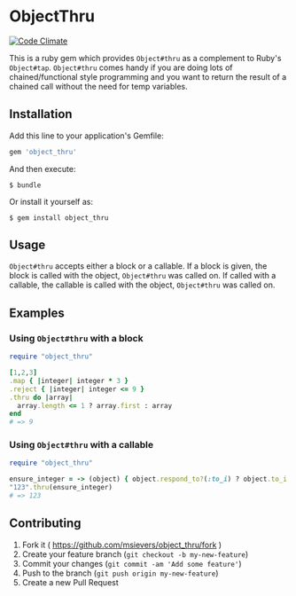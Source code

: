 # ObjectThru
[![Code Climate](https://codeclimate.com/github/msievers/object_thru/badges/gpa.svg)](https://codeclimate.com/github/msievers/object_thru)

This is a ruby gem which provides ```Object#thru``` as a complement to Ruby's ```Object#tap```. ```Object#thru``` comes handy if you are doing lots of chained/functional style programming and you want to return the result of a chained call without the need for temp variables.

## Installation

Add this line to your application's Gemfile:

```ruby
gem 'object_thru'
```

And then execute:

    $ bundle

Or install it yourself as:

    $ gem install object_thru

## Usage

```Object#thru``` accepts either a block or a callable. If a block is given, the block is called with the object, ```Object#thru``` was called on. If called with a callable, the callable is called with the object, ```Object#thru``` was called on.

## Examples

### Using ```Object#thru``` with a block
```ruby
require "object_thru"

[1,2,3]
.map { |integer| integer * 3 }
.reject { |integer| integer <= 9 }
.thru do |array|
  array.length <= 1 ? array.first : array
end
# => 9
```

### Using ```Object#thru``` with a callable
```ruby
require "object_thru"

ensure_integer = -> (object) { object.respond_to?(:to_i) ? object.to_i : 0 }
"123".thru(ensure_integer)
# => 123
```
## Contributing

1. Fork it ( https://github.com/msievers/object_thru/fork )
2. Create your feature branch (`git checkout -b my-new-feature`)
3. Commit your changes (`git commit -am 'Add some feature'`)
4. Push to the branch (`git push origin my-new-feature`)
5. Create a new Pull Request
